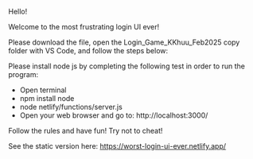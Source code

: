 Hello!

Welcome to the most frustrating login UI ever!

Please download the file, open the Login_Game_KKhuu_Feb2025 copy folder with VS Code, and follow the steps below:

Please install node js by completing the following test in order to run the program:
- Open terminal
- npm install node
- node netlify/functions/server.js
- Open your web browser and go to: http://localhost:3000/

Follow the rules and have fun! Try not to cheat!

See the static version here:
https://worst-login-ui-ever.netlify.app/
